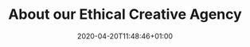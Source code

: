 ---
date: 2020-04-20T11:48:46+01:00
weight: 1
title: About our Ethical Creative Agency
description: Find out more about our small team creating real impact for charities and non-profits in the UK
heading: Big heart, huge&nbsp;results
intro: We’re genuine, caring human beings who’ve chosen to use our skills to make the world a little better.
cover_img: images/27-02-23-Kind3398.jpg
banner_images:
  - img: images/27-02-23-Kind3398.jpg
    alt: The Kind team
  - img: images/strategy-notes.jpg
    alt: Pam and Michelle in a strategy workshop
  - img: images/27-02-23-Kind3662.jpg
    alt: High-level view of three people around a wooden table, looking at digital designs of Backlit Gallery website on a laptop and a tablet
stat_block:
  heading: Truly impact-driven
  #description: We’re genuine, caring human beings who’ve chosen to use our skills to make the world a bit better.
  img: images/mat-and-michelle.jpg
  alt: Mat and Michelle, Kind's leadership team
  stats:
    - pay-gap
    - socially-reponsible
    - 28-percent
    - gender-neutral
  cta:
    url: /about/our-impact/
    text: Our impact
menu: main
linktitle: About

large_hero: true
social_img: images/27-02-23-Kind3398.jpg
clients:
  items:
    - name: Papyrus
      icon: logo-papyrus
    - name: UNESCO
      icon: unesco-logo
    - name: Rewilding Britain
      icon: rwb-logo
    - name: Artswork
      icon: logo-artswork
    - name: The Wilderness Project
      icon: logo-twp
    - name: Base 51
      icon: logo-base51
    - name: The Rivers Trust
      icon: rt-logo
    - name: Bookmark Reading
      icon: logo-bookmark
    - name: Chapter
      icon: chapter-logo
    #- name: Backlit Gallery
    #  icon: backlit-logo
    - name: The V&A
      icon: va-logo
    - name: Algrano
      icon: algrano-logo
    - name: Sheffield Hallam University
      icon: shu-logo
  cta:
    url: /work/
    text: Our work
---